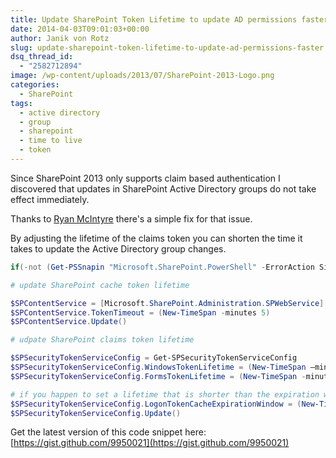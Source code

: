 ```yaml
---
title: Update SharePoint Token Lifetime to update AD permissions faster
date: 2014-04-03T09:01:03+00:00
author: Janik von Rotz
slug: update-sharepoint-token-lifetime-to-update-ad-permissions-faster
dsq_thread_id:
  - "2582712894"
image: /wp-content/uploads/2013/07/SharePoint-2013-Logo.png
categories:
  - SharePoint
tags:
  - active directory
  - group
  - sharepoint
  - time to live
  - token
---
```

Since SharePoint 2013 only supports claim based authentication I discovered that updates in SharePoint Active Directory groups do not take effect immediately.

Thanks to [Ryan McIntyre](http://blog.randomdust.com/index.php/2013/06/sharepoint-2013-claim-expiration-and-ad-sync/) there's a simple fix for that issue.

By adjusting the lifetime of the claims token you can shorten the time it takes to update the Active Directory group changes.
<!--more-->
```powershell
if(-not (Get-PSSnapin "Microsoft.SharePoint.PowerShell" -ErrorAction SilentlyContinue)){Add-PSSnapin "Microsoft.SharePoint.PowerShell"}

# update SharePoint cache token lifetime

$SPContentService = [Microsoft.SharePoint.Administration.SPWebService]::ContentService
$SPContentService.TokenTimeout = (New-TimeSpan -minutes 5)
$SPContentService.Update()

# udpate SharePoint claims token lifetime

$SPSecurityTokenServiceConfig = Get-SPSecurityTokenServiceConfig
$SPSecurityTokenServiceConfig.WindowsTokenLifetime = (New-TimeSpan –minutes 5)
$SPSecurityTokenServiceConfig.FormsTokenLifetime = (New-TimeSpan -minutes 5)

# if you happen to set a lifetime that is shorter than the expiration window user will be blocked from accessing the site.
$SPSecurityTokenServiceConfig.LogonTokenCacheExpirationWindow = (New-TimeSpan -minutes 4)
$SPSecurityTokenServiceConfig.Update()
```

Get the latest version of this code snippet here: [https://gist.github.com/9950021](https://gist.github.com/9950021)